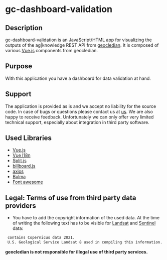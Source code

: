 # gc-dashboard-validation
## Description
gc-dashboard-validation is an JavaScript/HTML app for visualizing the outputs of the ag|knowledge REST API from [geocledian](https://www.geocledian.com).
It is composed of various [Vue.js](https://www.vuejs.org) components from geocledian.

## Purpose
With this application you have a dashboard for data validation at hand.

## Support
The application is provided as is and we accept no liability for the source code. In case of bugs or questions please contact us at [us](mailto:info@geocledian.com). We are also happy to receive feedback. Unfortunately we can only offer very limited technical support, especially about integration in third party software.

## Used Libraries
- [Vue.js](https://www.vuejs.org)
- [Vue I18n](https://kazupon.github.io/vue-i18n/)
- [Split.js](https://split.js.org/)
- [billboard.js](https://naver.github.io/billboard.js/)
- [axios](https://github.com/axios/axios)
- [Bulma](https://bulma.io/documentation/)
- [Font awesome](https://fontawesome.com/)
## Legal: Terms of use from third party data providers
- You have to add the copyright information of the used data. At the time of writing the following text has to be visible for [Landsat](https://www.usgs.gov/information-policies-and-instructions/crediting-usgs) and [Sentinel](https://scihub.copernicus.eu/twiki/pub/SciHubWebPortal/TermsConditions/TC_Sentinel_Data_31072014.pdf) data:

```html
 contains Copernicus data 2021.
 U.S. Geological Service Landsat 8 used in compiling this information.
```

**geocledian is not responsible for illegal use of third party services.**
